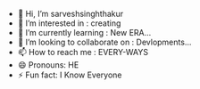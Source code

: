 - 👋 Hi, I’m sarveshsinghthakur
- 👀 I’m interested in : creating
- 🌱 I’m currently learning : New ERA...
- 💞️ I’m looking to collaborate on : Devlopments...
- 📫 How to reach me : EVERY-WAYS
- 😄 Pronouns: HE
- ⚡ Fun fact: I Know Everyone

<!---
sarveshsinghthakur/sarveshsinghthakur is a ✨ special ✨ repository because its `README.md` (this file) appears on your GitHub profile.
You can click the Preview link to take a look at your changes.
--->
